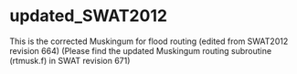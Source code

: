 # updated_SWAT2012
This is the corrected Muskingum for flood routing (edited from SWAT2012 revision 664)
(Please find the updated Muskingum routing subroutine (rtmusk.f) in SWAT revision 671)
